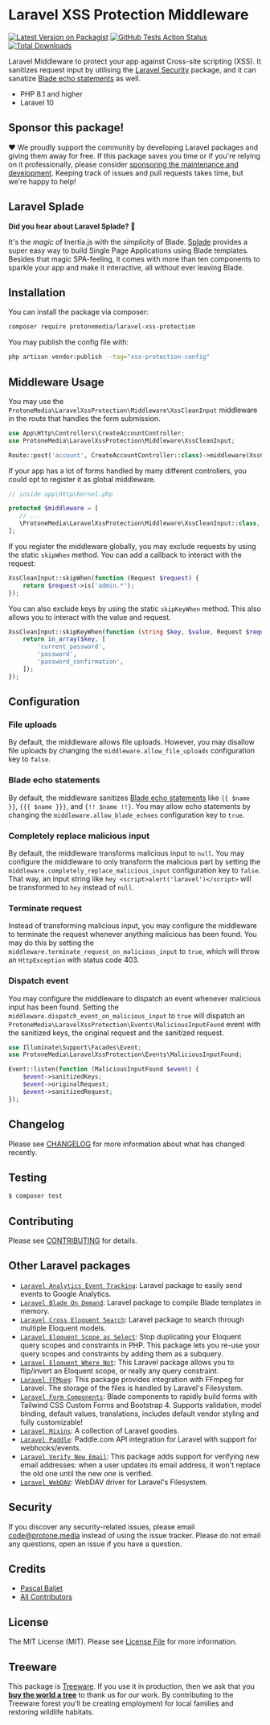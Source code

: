 # Laravel XSS Protection Middleware

[![Latest Version on Packagist](https://img.shields.io/packagist/v/protonemedia/laravel-xss-protection.svg?style=flat-square)](https://packagist.org/packages/protonemedia/laravel-xss-protection)
[![GitHub Tests Action Status](https://img.shields.io/github/workflow/status/protonemedia/laravel-xss-protection/run-tests?label=tests)](https://github.com/protonemedia/laravel-xss-protection/actions?query=workflow%3Arun-tests+branch%3Amain)
[![Total Downloads](https://img.shields.io/packagist/dt/protonemedia/laravel-xss-protection.svg?style=flat-square)](https://packagist.org/packages/protonemedia/laravel-xss-protection)

Laravel Middleware to protect your app against Cross-site scripting (XSS). It sanitizes request input by utilising the [Laravel Security](https://github.com/GrahamCampbell/Laravel-Security) package, and it can sanatize [Blade echo statements](https://laravel.com/docs/8.x/blade#displaying-data) as well.

* PHP 8.1 and higher
* Laravel 10

## Sponsor this package!

❤️ We proudly support the community by developing Laravel packages and giving them away for free. If this package saves you time or if you're relying on it professionally, please consider [sponsoring the maintenance and development](https://github.com/sponsors/pascalbaljet). Keeping track of issues and pull requests takes time, but we're happy to help!

## Laravel Splade

**Did you hear about Laravel Splade? 🤩**

It's the *magic* of Inertia.js with the *simplicity* of Blade. [Splade](https://github.com/protonemedia/laravel-splade) provides a super easy way to build Single Page Applications using Blade templates. Besides that magic SPA-feeling, it comes with more than ten components to sparkle your app and make it interactive, all without ever leaving Blade.

## Installation

You can install the package via composer:

```bash
composer require protonemedia/laravel-xss-protection
```

You may publish the config file with:

```bash
php artisan vendor:publish --tag="xss-protection-config"
```

## Middleware Usage

You may use the `ProtoneMedia\LaravelXssProtection\Middleware\XssCleanInput` middleware in the route that handles the form submission.

```php
use App\Http\Controllers\CreateAccountController;
use ProtoneMedia\LaravelXssProtection\Middleware\XssCleanInput;

Route::post('account', CreateAccountController::class)->middleware(XssCleanInput::class);
```

If your app has a lot of forms handled by many different controllers, you could opt to register it as global middleware.

```php
// inside app\Http\Kernel.php

protected $middleware = [
   // ...
   \ProtoneMedia\LaravelXssProtection\Middleware\XssCleanInput::class,
];
```

If you register the middleware globally, you may exclude requests by using the static `skipWhen` method. You can add a callback to interact with the request:

```php
XssCleanInput::skipWhen(function (Request $request) {
    return $request->is('admin.*');
});
```

You can also exclude keys by using the static `skipKeyWhen` method. This also allows you to interact with the value and request.

```php
XssCleanInput::skipKeyWhen(function (string $key, $value, Request $request) {
    return in_array($key, [
        'current_password',
        'password',
        'password_confirmation',
    ]);
});
```

## Configuration

### File uploads

By default, the middleware allows file uploads. However, you may disallow file uploads by changing the `middleware.allow_file_uploads` configuration key to `false`.

### Blade echo statements

By default, the middleware sanitizes [Blade echo statements](https://laravel.com/docs/8.x/blade#displaying-data) like `{{ $name }}`, `{{{ $name }}}`, and `{!! $name !!}`. You may allow echo statements by changing the `middleware.allow_blade_echoes` configuration key to `true`.

### Completely replace malicious input

By default, the middleware transforms malicious input to `null`. You may configure the middleware to only transform the malicious part by setting the `middleware.completely_replace_malicious_input` configuration key to `false`. That way, an input string like `hey <script>alert('laravel')</script>` will be transformed to `hey` instead of `null`.

### Terminate request

Instead of transforming malicious input, you may configure the middleware to terminate the request whenever anything malicious has been found. You may do this by setting the `middleware.terminate_request_on_malicious_input` to `true`, which will throw an `HttpException` with status code 403.

### Dispatch event

You may configure the middleware to dispatch an event whenever malicious input has been found. Setting the `middleware.dispatch_event_on_malicious_input` to `true` will dispatch an `ProtoneMedia\LaravelXssProtection\Events\MaliciousInputFound` event with the sanitized keys, the original request and the sanitized request.

```php
use Illuminate\Support\Facades\Event;
use ProtoneMedia\LaravelXssProtection\Events\MaliciousInputFound;

Event::listen(function (MaliciousInputFound $event) {
    $event->sanitizedKeys;
    $event->originalRequest;
    $event->sanitizedRequest;
});
```

## Changelog

Please see [CHANGELOG](CHANGELOG.md) for more information about what has changed recently.

## Testing

```bash
$ composer test
```

## Contributing

Please see [CONTRIBUTING](CONTRIBUTING.md) for details.

## Other Laravel packages

* [`Laravel Analytics Event Tracking`](https://github.com/protonemedia/laravel-analytics-event-tracking): Laravel package to easily send events to Google Analytics.
* [`Laravel Blade On Demand`](https://github.com/protonemedia/laravel-blade-on-demand): Laravel package to compile Blade templates in memory.
* [`Laravel Cross Eloquent Search`](https://github.com/protonemedia/laravel-cross-eloquent-search): Laravel package to search through multiple Eloquent models.
* [`Laravel Eloquent Scope as Select`](https://github.com/protonemedia/laravel-eloquent-scope-as-select): Stop duplicating your Eloquent query scopes and constraints in PHP. This package lets you re-use your query scopes and constraints by adding them as a subquery.
* [`Laravel Eloquent Where Not`](https://github.com/protonemedia/laravel-eloquent-where-not): This Laravel package allows you to flip/invert an Eloquent scope, or really any query constraint.
* [`Laravel FFMpeg`](https://github.com/protonemedia/laravel-ffmpeg): This package provides integration with FFmpeg for Laravel. The storage of the files is handled by Laravel's Filesystem.
* [`Laravel Form Components`](https://github.com/protonemedia/laravel-form-components): Blade components to rapidly build forms with Tailwind CSS Custom Forms and Bootstrap 4. Supports validation, model binding, default values, translations, includes default vendor styling and fully customizable!
* [`Laravel Mixins`](https://github.com/protonemedia/laravel-mixins): A collection of Laravel goodies.
* [`Laravel Paddle`](https://github.com/protonemedia/laravel-paddle): Paddle.com API integration for Laravel with support for webhooks/events.
* [`Laravel Verify New Email`](https://github.com/protonemedia/laravel-verify-new-email): This package adds support for verifying new email addresses: when a user updates its email address, it won't replace the old one until the new one is verified.
* [`Laravel WebDAV`](https://github.com/protonemedia/laravel-webdav): WebDAV driver for Laravel's Filesystem.

## Security

If you discover any security-related issues, please email code@protone.media instead of using the issue tracker. Please do not email any questions, open an issue if you have a question.

## Credits

- [Pascal Baljet](https://github.com/pascalbaljet)
- [All Contributors](../../contributors)

## License

The MIT License (MIT). Please see [License File](LICENSE.md) for more information.

## Treeware

This package is [Treeware](https://treeware.earth). If you use it in production, then we ask that you [**buy the world a tree**](https://plant.treeware.earth/pascalbaljetmedia/laravel-analytics-event-tracking) to thank us for our work. By contributing to the Treeware forest you’ll be creating employment for local families and restoring wildlife habitats.
